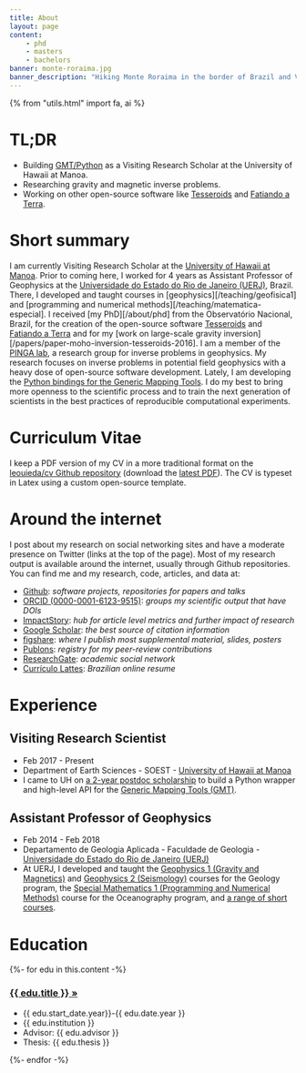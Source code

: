 ```yaml
---
title: About
layout: page
content:
    - phd
    - masters
    - bachelors
banner: monte-roraima.jpg
banner_description: "Hiking Monte Roraima in the border of Brazil and Venezuela."
---
```



{% from "utils.html" import fa, ai %}

# TL;DR

* Building [GMT/Python](https://www.gmtpython.xyz) as a Visiting Research Scholar at
  the University of Hawaii at Manoa.
* Researching gravity and magnetic inverse problems.
* Working on other open-source software like [Tesseroids](http://www.tesseroids.org)
  and [Fatiando a Terra](https://www.fatiando.org).

# Short summary

I am currently Visiting Research Scholar at the
[University of Hawaii at Manoa](http://www.soest.hawaii.edu/GG/index.html).
Prior to coming here, I worked for 4 years as Assistant Professor of Geophysics
at the [Universidade do Estado do Rio de Janeiro (UERJ)](http://www.uerj.br),
Brazil.
There, I developed and taught courses in [geophysics][/teaching/geofisica1] and
[programming and numerical methods][/teaching/matematica-especial].
I received [my PhD][/about/phd] from the Observatório Nacional, Brazil, for the
creation of the open-source software [Tesseroids](http://www.tesseroids.org) and
[Fatiando a Terra](https://www.fatiando.org) and for my
[work on large-scale gravity inversion][/papers/paper-moho-inversion-tesseroids-2016].
I am a member of the [PINGA lab](http://www.pinga-lab.org), a research group
for inverse problems in geophysics.
My research focuses on inverse problems in potential field
geophysics with a heavy dose of open-source software development.
Lately,
I am developing the
[Python bindings for the Generic Mapping Tools](https://www.gmtpython.xyz).
I do my best to bring more openness to the scientific process
and to train the next generation of scientists in the best practices of
reproducible computational experiments.


# Curriculum Vitae

I keep a PDF version of my CV in a more traditional format on the
[leouieda/cv Github repository](https://github.com/leouieda/cv)
(download the [latest PDF](https://github.com/leouieda/cv/raw/pdf/leonardo_uieda_cv.pdf)).
The CV is typeset in Latex using a custom open-source template.


# Around the internet

I post about my research on social networking sites and have a moderate
presence on Twitter (links at the top of the page).
Most of my research output is available around the internet, usually through
Github repositories.
You can find me and my research, code, articles, and data at:

<ul class="fa-ul">

<li><i class="fa-li fa fa-github fa-fw"></i>
<a href="https://github.com/leouieda">Github</a>:
<em>software projects, repositories for papers and talks</em>
</li>

<li><i class="fa-li ai ai-orcid fa-fw"></i>
<a href="http://orcid.org/0000-0001-6123-9515">ORCID (0000-0001-6123-9515)</a>:
<em>groups my scientific output that have DOIs</em>
</li>

<li><i class="fa-li ai ai-impactstory fa-fw"></i>
<a href="https://impactstory.org/u/0000-0001-6123-9515">ImpactStory</a>:
<em>hub for article level metrics and further impact of research</em>
</li>

<li><i class="fa-li ai ai-google-scholar fa-fw"></i>
<a href="http://scholar.google.com.br/citations?user=qfmPrUEAAAAJ">Google Scholar</a>:
<em>the best source of citation information</em>
</li>

<li><i class="fa-li ai ai-figshare fa-fw"></i>
<a href="http://figshare.com/authors/Leonardo%20Uieda/97471">figshare</a>:
<em>where I publish most supplemental material, slides, posters</em>
</li>

<li><i class="fa-li ai ai-publons fa-fw"></i>
<a href="https://publons.com/a/1328468/">Publons</a>:
<em>registry for my peer-review contributions</em>
</li>

<li><i class="fa-li ai ai-researchgate fa-fw"></i>
<a href="https://www.researchgate.net/profile/Leonardo_Uieda">ResearchGate</a>:
<em>academic social network</em>
</li>

<li><i class="fa-li ai ai-lattes fa-fw"></i>
<a href="http://lattes.cnpq.br/8939551682050504">Currículo Lattes</a>:
<em>Brazilian online resume</em>
</li>

</ul>


# Experience

## Visiting Research Scientist

<ul class="fa-ul">
    <li><i class="fa-li fa fa-calendar fa-fw"></i>
        Feb 2017 - Present
    </li>
    <li><i class="fa-li fa fa-university fa-fw"></i>
        Department of Earth Sciences -
        SOEST -
        <a href="http://www.soest.hawaii.edu/GG/index.html">University of
        Hawaii at Manoa</a>
    </li>
    <li><i class="fa-li fa fa-info-circle fa-fw"></i>
        I came to UH on <a href="/blog/hawaii-gmt-postdoc.html">a 2-year
        postdoc scholarship</a> to build a Python wrapper and high-level API
        for the <a href="http://gmt.soest.hawaii.edu/">Generic Mapping Tools
        (GMT)</a>.
    </li>
</ul>

## Assistant Professor of Geophysics

<ul class="fa-ul">
    <li><i class="fa-li fa fa-calendar fa-fw"></i>
        Feb 2014 - Feb 2018
    </li>
    <li><i class="fa-li fa fa-university fa-fw"></i>
        Departamento de Geologia Aplicada -
        Faculdade de Geologia -
        <a href="http://www.uerj.br">Universidade do Estado do Rio de Janeiro (UERJ)</a>
    </li>
    <li><i class="fa-li fa fa-info-circle fa-fw"></i>
        At UERJ, I developed and taught the
        <a href="/teaching/geofisica1.html">Geophysics 1 (Gravity and
        Magnetics)</a> and
        <a href="/teaching/geofisica2.html">Geophysics 2 (Seismology)</a>
        courses for the Geology program, the
        <a href="/teaching/matematica-especial.html">Special Mathematics 1
        (Programming and Numerical Methods)</a> course for the Oceanography
        program, and <a href="/teaching">a range of short courses</a>.
    </li>
</ul>


# Education

<div>
    {%- for edu in this.content -%}
        <h3><a href="{{ edu.url }}">{{ edu.title }}  »</a></h3>
        <ul class="fa-ul">
            <li><i class="fa-li fa fa-calendar fa-fw"></i>
                {{ edu.start_date.year}}-{{ edu.date.year }}
            </li>
            <li><i class="fa-li fa fa-university fa-fw"></i>
                {{ edu.institution }}
            </li>
            <li><i class="fa-li fa fa-graduation-cap fa-fw"></i>
                Advisor: {{ edu.advisor }}
            </li>
            <li><i class="fa-li fa fa-book fa-fw"></i>
                Thesis: {{ edu.thesis }}
            </li>
        </ul>
    {%- endfor -%}
</div>
